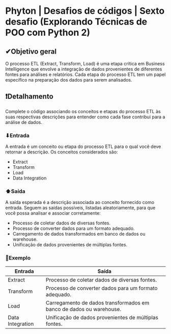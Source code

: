 # Phyton | Desafios de códigos | Sexto desafio (Explorando Técnicas de POO com Python 2)

## ✔Objetivo geral
O processo ETL (Extract, Transform, Load) é uma etapa crítica em Business Intelligence que envolve a integração de dados provenientes de diferentes fontes para análises e relatórios. Cada etapa do processo ETL tem um papel específico na preparação dos dados para serem analisados.

## ❗Detalhamento
Complete o código associando os conceitos e etapas do processo ETL às suas respectivas descrições para entender como cada fase contribui para a análise de dados.

### ⬇Entrada
A entrada é um conceito ou etapa do processo ETL para o qual você deve retornar a descrição. Os conceitos considerados são:

 - Extract
 - Transform
 - Load
 - Data Integration

### ⬆Saída
A saída esperada é a descrição associada ao conceito fornecido como entrada. Seguem as saídas possíveis, listadas aleatoriamente, para que você possa analisar e associar corretamente:

 - Processo de coletar dados de diversas fontes.
 - Processo de converter dados para um formato adequado.
 - Carregamento de dados transformados em banco de dados ou warehouse.
 - Unificação de dados provenientes de múltiplas fontes.

### 💱Exemplo

| Entrada | Saída |
| -------- | ----- |
| Extract | Processo de coletar dados de diversas fontes. |
| Transform | Processo de converter dados para um formato adequado. |
| Load | Carregamento de dados transformados em banco de dados ou warehouse. |
| Data Integration | Unificação de dados provenientes de múltiplas fontes. |


